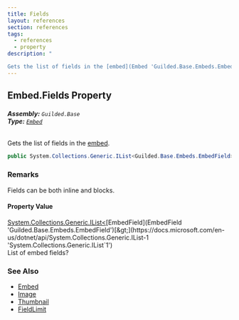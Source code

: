 ```yaml
---
title: Fields
layout: references
section: references
tags:
  - references
  - property
description: "

Gets the list of fields in the [embed](Embed 'Guilded.Base.Embeds.Embed')."
---
```


## Embed.Fields Property
###### **Assembly:** `Guilded.Base`<br/>**Type:** [`Embed`](Embed 'Guilded.Base.Embeds.Embed')

Gets the list of fields in the [embed](Embed 'Guilded.Base.Embeds.Embed').

```csharp
public System.Collections.Generic.IList<Guilded.Base.Embeds.EmbedField>? Fields { get; set; }
```

### Remarks
  
Fields can be both inline and blocks.

#### Property Value
[System.Collections.Generic.IList&lt;](https://docs.microsoft.com/en-us/dotnet/api/System.Collections.Generic.IList-1 'System.Collections.Generic.IList`1')[EmbedField](EmbedField 'Guilded.Base.Embeds.EmbedField')[&gt;](https://docs.microsoft.com/en-us/dotnet/api/System.Collections.Generic.IList-1 'System.Collections.Generic.IList`1')  
List of embed fields?

### See Also
- [Embed](Embed 'Guilded.Base.Embeds.Embed')
- [Image](Embed.Image 'Guilded.Base.Embeds.Embed.Image')
- [Thumbnail](Embed.Thumbnail 'Guilded.Base.Embeds.Embed.Thumbnail')
- [FieldLimit](Embed.FieldLimit 'Guilded.Base.Embeds.Embed.FieldLimit')